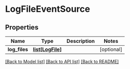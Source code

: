 # LogFileEventSource

## Properties
Name | Type | Description | Notes
------------ | ------------- | ------------- | -------------
**log_files** | [**list[LogFile]**](LogFile.md) |  | [optional] 

[[Back to Model list]](../README.md#documentation-for-models) [[Back to API list]](../README.md#documentation-for-api-endpoints) [[Back to README]](../README.md)



